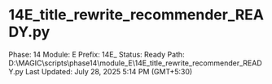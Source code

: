 # 14E_title_rewrite_recommender_READY.py

Phase: 14
Module: E
Prefix: 14E_
Status: Ready
Path: D:\MAGIC\scripts\phase14\module_E\14E_title_rewrite_recommender_READY.py
Last Updated: July 28, 2025 5:14 PM (GMT+5:30)
